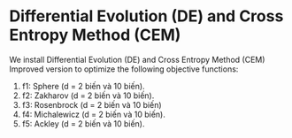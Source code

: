 # Differential Evolution (DE) and Cross Entropy Method (CEM)
We install Differential Evolution (DE) and Cross Entropy Method (CEM)
Improved version to optimize the following objective functions:
1. f1: Sphere (d = 2 biến và 10 biến).
2. f2: Zakharov (d = 2 biến và 10 biến).
3. f3: Rosenbrock (d = 2 biến và 10 biến)
4. f4: Michalewicz (d = 2 biến và 10 biến).
5. f5: Ackley (d = 2 biến và 10 biến).
